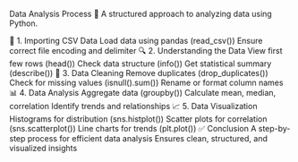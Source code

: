 Data Analysis Process 🚀
A structured approach to analyzing data using Python.

📂 1. Importing CSV Data
Load data using pandas (read_csv())
Ensure correct file encoding and delimiter
🔍 2. Understanding the Data
View first few rows (head())
Check data structure (info())
Get statistical summary (describe())
🧹 3. Data Cleaning
Remove duplicates (drop_duplicates())
Check for missing values (isnull().sum())
Rename or format column names
📊 4. Data Analysis
Aggregate data (groupby())
Calculate mean, median, correlation
Identify trends and relationships
📈 5. Data Visualization
Histograms for distribution (sns.histplot())
Scatter plots for correlation (sns.scatterplot())
Line charts for trends (plt.plot())
✅ Conclusion
A step-by-step process for efficient data analysis
Ensures clean, structured, and visualized insights
